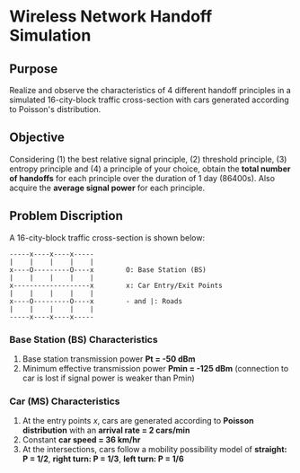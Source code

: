 # Wireless Network Handoff Simulation
## Purpose
Realize and observe the characteristics of 4 different handoff principles in a simulated 16-city-block traffic cross-section with cars generated according to Poisson's distribution.
## Objective
Considering (1) the best relative signal principle, (2) threshold principle, (3) entropy principle and (4) a principle of your choice, obtain the **total number of handoffs** for each principle over the duration of 1 day (86400s). Also acquire the **average signal power** for each principle.
## Problem Discription
A 16-city-block traffic cross-section is shown below:

    -----x----x----x-----
    |    |    |    |    |
    x----O---------O----x        O: Base Station (BS)
    |    |    |    |    |
    x-------------------x        x: Car Entry/Exit Points
    |    |    |    |    |
    x----O---------O----x        - and |: Roads
    |    |    |    |    |
    -----x----x----x-----

### Base Station (BS) Characteristics
1. Base station transmission power **Pt = -50 dBm**
2. Minimum effective transmission power **Pmin = -125 dBm** (connection to car is lost if signal power is weaker than Pmin)

### Car (MS) Characteristics
1. At the entry points *x*, cars are generated according to **Poisson distribution** with an **arrival rate = 2 cars/min**
2. Constant **car speed = 36 km/hr**
3. At the intersections, cars follow a mobility possibility model of **straight: P = 1/2**, **right turn: P = 1/3**, **left turn: P = 1/6**
